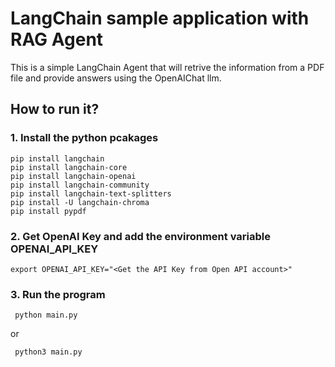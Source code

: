 # LangChain sample application with RAG Agent

This is a simple LangChain Agent that will retrive the information from a PDF file and provide answers using the OpenAIChat llm.

## How to run it?

### 1. Install the python pcakages

```
pip install langchain
pip install langchain-core
pip install langchain-openai
pip install langchain-community
pip install langchain-text-splitters
pip install -U langchain-chroma
pip install pypdf
```

### 2. Get OpenAI Key and add the environment variable OPENAI_API_KEY

` export OPENAI_API_KEY="<Get the API Key from Open API account>" `

### 3. Run the program

` python main.py`

or

` python3 main.py`

